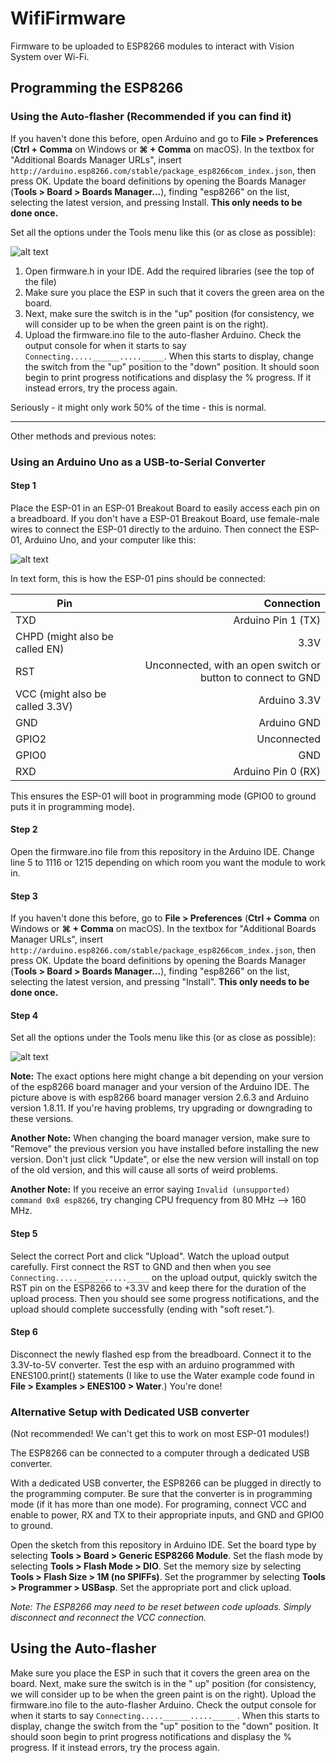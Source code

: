 # WifiFirmware

Firmware to be uploaded to ESP8266 modules to interact with Vision System over Wi-Fi.

## Programming the ESP8266

### Using the Auto-flasher (Recommended if you can find it)

If you haven't done this before, open Arduino and go to **File > Preferences** (**Ctrl + Comma** on Windows or **⌘ + Comma** on macOS).
In the textbox for "Additional Boards Manager URLs",
insert `http://arduino.esp8266.com/stable/package_esp8266com_index.json`, then press OK. Update the board definitions by
opening the Boards Manager (**Tools > Board > Boards Manager...**), finding "esp8266" on the list, selecting the latest
version, and pressing Install. **This only needs to be done once.**

Set all the options under the Tools menu like this (or as close as possible):

![alt text](./ToolsOptions.jpg "Tools Options")

1. Open firmware.h in your IDE. Add the required libraries (see the top of the file) 
2. Make sure you place the ESP in such that it covers the green area on the board.
3. Next, make sure the switch is in the "up" position (for consistency, we will consider up to be when the green paint
   is on the right).
4. Upload the firmware.ino file to the auto-flasher Arduino. Check the output console for when it starts to
   say ``Connecting.....______....._____``.
   When this starts to display, change the switch from the "up" position to the "down" position. It should soon begin to
   print progress notifications and displasy the % progress. If it instead errors, try the process again. 

Seriously - it might only work 50% of the time - this is normal.

---
Other methods and previous notes:

### Using an Arduino Uno as a USB-to-Serial Converter

#### Step 1

Place the ESP-01 in an ESP-01 Breakout Board to easily access each pin on a breadboard. If you don't have a ESP-01
Breakout Board, use female-male wires to connect the ESP-01 directly to the arduino. Then connect the ESP-01, Arduino
Uno, and your computer like this:

![alt text](./HardwareSetupSchematic.jpg "Hardware Setup Schematic")

In text form, this is how the ESP-01 pins should be connected:

| Pin                             | Connection                                                   |
|---------------------------------|-------------------------------------------------------------:|
| TXD                             | Arduino Pin 1 (TX)                                           |
| CHPD (might also be called EN)  | 3.3V                                                         |
| RST                             | Unconnected, with an open switch or button to connect to GND |
| VCC (might also be called 3.3V) | Arduino 3.3V                                                 |
| GND                             | Arduino GND                                                  |
| GPIO2                           | Unconnected                                                  |
| GPIO0                           | GND                                                          |
| RXD                             | Arduino Pin 0 (RX)                                           |

This ensures the ESP-01 will boot in programming mode (GPIO0 to ground puts it in programming mode).

#### Step 2

Open the firmware.ino file from this repository in the Arduino IDE. Change line 5 to 1116 or 1215 depending on which
room you want the module to work in.

#### Step 3

If you haven't done this before, go to **File > Preferences** (**Ctrl + Comma** on Windows or **⌘ + Comma** on macOS).
In the textbox for "Additional Boards Manager URLs",
insert `http://arduino.esp8266.com/stable/package_esp8266com_index.json`, then press OK. Update the board definitions by
opening the Boards Manager (**Tools > Board > Boards Manager...**), finding "esp8266" on the list, selecting the latest
version, and pressing "Install". **This only needs to be done once.**

#### Step 4

Set all the options under the Tools menu like this (or as close as possible):

![alt text](./ToolsOptions.jpg "Tools Options")

**Note:** The exact options here might change a bit depending on your version of the esp8266 board manager and your
version of the Arduino IDE. The picture above is with esp8266 board manager version 2.6.3 and Arduino version 1.8.11. If
you're having problems, try upgrading or downgrading to these versions.

**Another Note:** When changing the board manager version, make sure to "Remove" the previous version you have installed
before installing the new version. Don't just click "Update", or else the new version will install on top of the old
version, and this will cause all sorts of weird problems.

**Another Note:** If you receive an error saying `Invalid (unsupported) command 0x8 esp8266`, try changing CPU frequency
from 80 MHz --> 160 MHz.

#### Step 5

Select the correct Port and click "Upload". Watch the upload output carefully. First connect the RST to GND and then
when you see ``Connecting.....______....._____`` on the upload output, quickly switch the RST pin on the ESP8266 to
+3.3V and keep there for the duration of the upload process. Then you should see some progress notifications, and the
upload should complete successfully (ending with "soft reset.").

#### Step 6

Disconnect the newly flashed esp from the breadboard. Connect it to the 3.3V-to-5V converter. Test the esp with an
arduino programmed with ENES100.print() statements (I like to use the Water example code found in **File > Examples >
ENES100 > Water**.) You're done!

### Alternative Setup with Dedicated USB converter

(Not recommended! We can't get this to work on most ESP-01 modules!)

The ESP8266 can be connected to a computer through a dedicated USB converter.

With a dedicated USB converter, the ESP8266 can be plugged in directly to the programming computer. Be sure that the
converter is in programming mode (if it has more than one mode). For programing, connect VCC and enable to power, RX and
TX to their appropriate inputs, and GND and GPIO0 to ground.

Open the sketch from this repository in Arduino IDE. Set the board type by selecting **Tools > Board > Generic ESP8266
Module**. Set the flash mode by selecting **Tools > Flash Mode > DIO**. Set the memory size by selecting **Tools > Flash
Size > 1M (no SPIFFs)**. Set the programmer by selecting **Tools > Programmer > USBasp**. Set the appropriate port and
click upload.

_Note: The ESP8266 may need to be reset between code uploads. Simply disconnect and reconnect the VCC connection._

## Using the Auto-flasher

Make sure you place the ESP in such that it covers the green area on the board. Next, make sure the switch is in the "
up" position (for consistency, we will consider up to be when the green paint is on the right). Upload the firmware.ino
file to the auto-flasher Arduino. Check the output console for when it starts to say ``Connecting.....______....._____``
.
When this starts to display, change the switch from the "up" position to the "down" position. It should soon begin to
print progress notifications and displasy the % progress. If it instead errors, try the process again.
